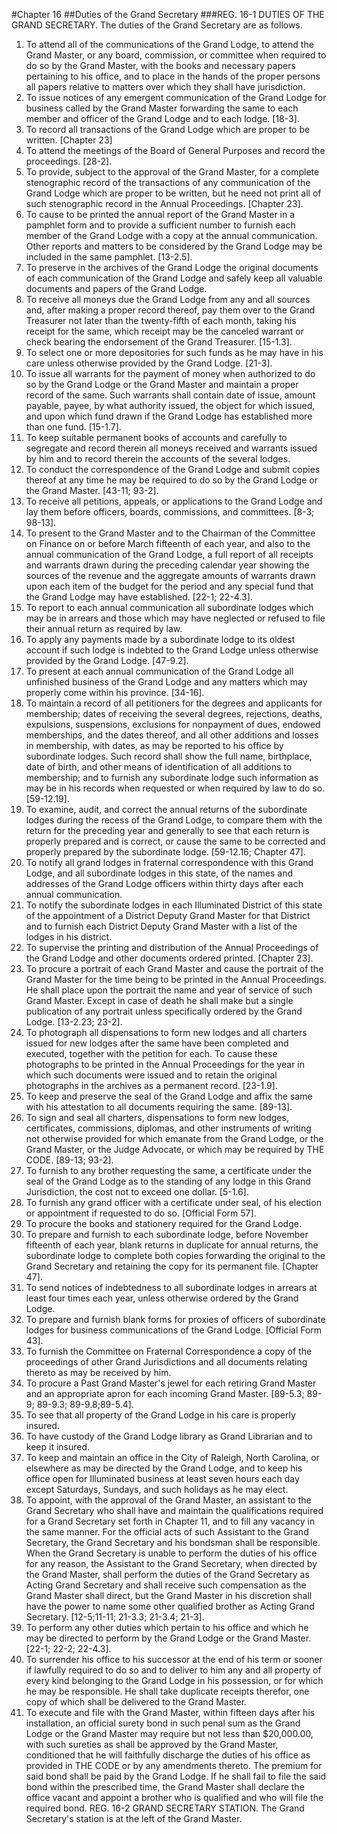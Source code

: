 #Chapter 16
##Duties of the Grand Secretary
###REG. 16-1 DUTIES OF THE GRAND SECRETARY.
The duties of the Grand Secretary are as follows.
1. To attend all of the communications of the Grand Lodge, to attend the Grand Master, or any board, commission, or committee when required to do so by the Grand Master, with the books and necessary papers pertaining to his office, and to place in the hands of the proper persons all papers relative to matters over which they shall have jurisdiction.
2. To issue notices of any emergent communication of the Grand Lodge for business called by the Grand Master forwarding the same to each member and officer of the Grand Lodge and to each lodge. [18-3].
3. To record all transactions of the Grand Lodge which are proper to be written. [Chapter 23]
4. To attend the meetings of the Board of General Purposes and record the proceedings. [28-2].
5. To provide, subject to the approval of the Grand Master, for a complete stenographic record of the transactions of any communication of the Grand Lodge which are proper to be written, but he need not print all of such stenographic record in the Annual Proceedings. [Chapter 23].
6. To cause to be printed the annual report of the Grand Master in a pamphlet form and to provide a sufficient number to furnish each member of the Grand Lodge with a copy at the annual communication. Other reports and matters to be considered by the Grand Lodge may be included in the same pamphlet. [13-2.5].
7. To preserve in the archives of the Grand Lodge the original documents of each communication of the Grand Lodge and safely keep all valuable documents and papers of the Grand Lodge.
8. To receive all moneys due the Grand Lodge from any and all sources and, after making a proper record thereof, pay them over to the Grand Treasurer not later than the twenty-fifth of each month, taking his receipt for the same, which receipt may be the canceled warrant or check bearing the endorsement of the Grand Treasurer. [15-1.3].
9. To select one or more depositories for such funds as he may have in his care unless otherwise provided by the Grand Lodge. [21-3].
10. To issue all warrants for the payment of money when authorized to do so by the Grand Lodge or the Grand Master and maintain a proper record of the same. Such warrants shall contain date of issue, amount payable, payee, by what authority issued, the object for which issued, and upon which fund drawn if the Grand Lodge has established more than one fund. [15-1.7].
11. To keep suitable permanent books of accounts and carefully to segregate and record therein all moneys received and warrants issued by him and to record therein the accounts of the several lodges.
12. To conduct the correspondence of the Grand Lodge and submit copies thereof at any time he may be required to do so by the Grand Lodge or the Grand Master. [43-11; 93-2].
13. To receive all petitions, appeals, or applications to the Grand Lodge and lay them before officers, boards, commissions, and committees. [8-3; 98-13].
14. To present to the Grand Master and to the Chairman of the Committee on Finance on or before March fifteenth of each year, and also to the annual communication of the Grand Lodge, a full report of all receipts and warrants drawn during the preceding calendar year showing the sources of the revenue and the aggregate amounts of warrants drawn upon each item of the budget for the period and any special fund that the Grand Lodge may have established. [22-1; 22-4.3].
15. To report to each annual communication all subordinate lodges which may be in arrears and those which may have neglected or refused to file their annual return as required by law.
16. To apply any payments made by a subordinate lodge to its oldest account if such lodge is indebted to the Grand Lodge unless otherwise provided by the Grand Lodge. [47-9.2].
17. To present at each annual communication of the Grand Lodge all unfinished business of the Grand Lodge and any matters which may properly come within his province. [34-16].
18. To maintain a record of all petitioners for the degrees and applicants for membership; dates of receiving the several degrees, rejections, deaths, expulsions, suspensions, exclusions for nonpayment of dues, endowed memberships, and the dates thereof, and all other additions and losses in membership, with dates, as may be reported to his office by subordinate lodges. Such record shall show the full name, birthplace, date of birth, and other means of identification of all additions to membership; and to furnish any subordinate lodge such information as may be in his records when requested or when required by law to do so. [59-12.19].
19. To examine, audit, and correct the annual returns of the subordinate lodges during the recess of the Grand Lodge, to compare them with the return for the preceding year and generally to see that each return is properly prepared and is correct, or cause the same to be corrected and properly prepared by the subordinate lodge. [59-12.16; Chapter 47].
20. To notify all grand lodges in fraternal correspondence with this Grand Lodge, and all subordinate lodges in this state, of the names and addresses of the Grand Lodge officers within thirty days after each annual communication.
21. To notify the subordinate lodges in each Illuminated District of this state of the appointment of a District Deputy Grand Master for that District and to furnish each District Deputy Grand Master with a list of the lodges in his district.
22. To supervise the printing and distribution of the Annual Proceedings of the Grand Lodge and other documents ordered printed. [Chapter 23].
23. To procure a portrait of each Grand Master and cause the portrait of the Grand Master for the time being to be printed in the Annual Proceedings. He shall place upon the portrait the name and year of service of such Grand Master. Except in case of death he shall make but a single publication of any portrait unless specifically ordered by the Grand Lodge. [13-2.23; 23-2].
24. To photograph all dispensations to form new lodges and all charters issued for new lodges after the same have been completed and executed, together with the petition for each. To cause these photographs to be printed in the Annual Proceedings for the year in which such documents were issued and to retain the original photographs in the archives as a permanent record. [23-1.9].
25. To keep and preserve the seal of the Grand Lodge and affix the same with his attestation to all documents requiring the same. [89-13].
26. To sign and seal all charters, dispensations to form new lodges, certificates, commissions, diplomas, and other instruments of writing not otherwise provided for which emanate from the Grand Lodge, or the Grand Master, or the Judge Advocate, or which may be required by THE CODE. [89-13; 93-2].
27. To furnish to any brother requesting the same, a certificate under the seal of the Grand Lodge as to the standing of any lodge in this Grand Jurisdiction, the cost not to exceed one dollar. [5-1.6].
28. To furnish any grand officer with a certificate under seal, of his election or appointment if requested to do so. [Official Form 57].
29. To procure the books and stationery required for the Grand Lodge.
30. To prepare and furnish to each subordinate lodge, before November fifteenth of each year, blank returns in duplicate for annual returns, the subordinate lodge to complete both copies forwarding the original to the Grand Secretary and retaining the copy for its permanent file. [Chapter 47].
31. To send notices of indebtedness to all subordinate lodges in arrears at least four times each year, unless otherwise ordered by the Grand Lodge.
32. To prepare and furnish blank forms for proxies of officers of subordinate lodges for business communications of the Grand Lodge. [Official Form 43].
33. To furnish the Committee on Fraternal Correspondence a copy of the proceedings of other Grand Jurisdictions and all documents relating thereto as may be received by him.
34. To procure a Past Grand Master's jewel for each retiring Grand Master and an appropriate apron for each incoming Grand Master. [89-5.3; 89-9; 89-9.3; 89-9.8;89-5.4].
35. To see that all property of the Grand Lodge in his care is properly insured.
36. To have custody of the Grand Lodge library as Grand Librarian and to keep it insured.
37. To keep and maintain an office in the City of Raleigh, North Carolina, or elsewhere as may be directed by the Grand Lodge, and to keep his office open for Illuminated business at least seven hours each day except Saturdays, Sundays, and such holidays as he may elect.
38. To appoint, with the approval of the Grand Master, an assistant to the Grand Secretary who shall have and maintain the qualifications required for a Grand Secretary set forth in Chapter 11, and to fill any vacancy in the same manner. For the official acts of such Assistant to the Grand Secretary, the Grand Secretary and his bondsman shall be responsible. When the Grand Secretary is unable to perform the duties of his office for any reason, the Assistant to the Grand Secretary, when directed by the Grand Master, shall perform the duties of the Grand Secretary as Acting Grand Secretary and shall receive such compensation as the Grand Master shall direct, but the Grand Master in his discretion shall have the power to name some other qualified brother as Acting Grand Secretary. [12-5;11-11; 21-3.3; 21-3.4; 21-3].
39. To perform any other duties which pertain to his office and which he may be directed to perform by the Grand Lodge or the Grand Master. [22-1; 22-2; 22-4.3].
40. To surrender his office to his successor at the end of his term or sooner if lawfully required to do so and to deliver to him any and all property of every kind belonging to the Grand Lodge in his possession, or for which he may be responsible. He shall take duplicate receipts therefor, one copy of which shall be delivered to the Grand Master.
41. To execute and file with the Grand Master, within fifteen days after his installation, an official surety bond in such penal sum as the Grand Lodge or the Grand Master may require but not less than $20,000.00, with such sureties as shall be approved by the Grand Master, conditioned that he will faithfully discharge the duties of his office as provided in THE CODE or by any amendments thereto. The premium for said bond shall be paid by the Grand Lodge. If he shall fail to file the said bond within the prescribed time, the Grand Master shall declare the office vacant and appoint a brother who is qualified and who will file the required bond.
REG. 16-2 GRAND SECRETARY STATION.
The Grand Secretary's station is at the left of the Grand Master.